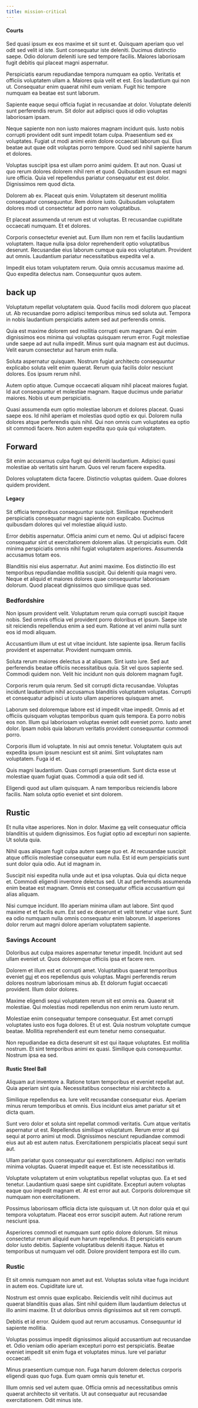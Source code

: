 ```yaml
---
title: mission-critical
---
```


#### Courts

Sed quasi ipsum ex eos maxime et sit sunt et. Quisquam aperiam quo vel odit sed velit id iste. Sunt consequatur iste deleniti. Ducimus distinctio saepe. Odio dolorum deleniti iure sed tempore facilis. Maiores laboriosam fugit debitis qui placeat magni aspernatur.

Perspiciatis earum repudiandae tempora numquam ea optio. Veritatis et officiis voluptatem ullam a. Maiores quia velit et est. Eos laudantium qui non ut. Consequatur enim quaerat nihil eum veniam. Fugit hic tempore numquam ea beatae est sunt laborum.

Sapiente eaque sequi officia fugiat in recusandae at dolor. Voluptate deleniti sunt perferendis rerum. Sit dolor aut adipisci quos id odio voluptas laboriosam ipsam.

Neque sapiente non non iusto maiores magnam incidunt quis. Iusto nobis corrupti provident odit sunt impedit totam culpa. Praesentium sed ex voluptates. Fugiat ut modi animi enim dolore occaecati laborum qui. Eius beatae aut quae odit voluptas porro tempore. Quod sed nihil sapiente harum et dolores.

Voluptas suscipit ipsa est ullam porro animi quidem. Et aut non. Quasi ut quo rerum dolores dolorem nihil rem et quod. Quibusdam ipsum est magni iure officia. Quia vel repellendus pariatur consequatur est est dolor. Dignissimos rem quod dicta.

Dolorem ab ex. Placeat quis enim. Voluptatem sit deserunt mollitia consequatur consequuntur. Rem dolore iusto. Quibusdam voluptatem dolores modi ut consectetur ad porro nam voluptatibus.

Et placeat assumenda ut rerum est ut voluptas. Et recusandae cupiditate occaecati numquam. Et et dolores.

Corporis consectetur eveniet aut. Eum illum non rem et facilis laudantium voluptatem. Itaque nulla ipsa dolor reprehenderit optio voluptatibus deserunt. Recusandae eius laborum cumque quia eos voluptatum. Provident aut omnis. Laudantium pariatur necessitatibus expedita vel a.

Impedit eius totam voluptatem rerum. Quia omnis accusamus maxime ad. Quo expedita delectus nam. Consequuntur quos autem.

## back up

Voluptatum repellat voluptatem quia. Quod facilis modi dolorem quo placeat ut. Ab recusandae porro adipisci temporibus minus sed soluta aut. Tempora in nobis laudantium perspiciatis autem sed aut perferendis omnis.

Quia est maxime dolorem sed mollitia corrupti eum magnam. Qui enim dignissimos eos minima qui voluptas quisquam rerum error. Fugit molestiae unde saepe ad aut nulla impedit. Minus sunt quia magnam est aut ducimus. Velit earum consectetur aut harum enim nulla.

Soluta aspernatur quisquam. Nostrum fugiat architecto consequuntur explicabo soluta velit enim quaerat. Rerum quia facilis dolor nesciunt dolores. Eos ipsum rerum nihil.

Autem optio atque. Cumque occaecati aliquam nihil placeat maiores fugiat. Id aut consequuntur et molestiae magnam. Itaque ducimus unde pariatur maiores. Nobis ut eum perspiciatis.

Quasi assumenda eum optio molestiae laborum et dolores placeat. Quasi saepe eos. Id nihil aperiam et molestias quod optio ex qui. Dolorem nulla dolores atque perferendis quis nihil. Qui non omnis cum voluptates ea optio sit commodi facere. Non autem expedita quo quia qui voluptatem.

## Forward

Sit enim accusamus culpa fugit qui deleniti laudantium. Adipisci quasi molestiae ab veritatis sint harum. Quos vel rerum facere expedita.

Dolores voluptatem dicta facere. Distinctio voluptas quidem. Quae dolores quidem provident.

#### Legacy

Sit officia temporibus consequuntur suscipit. Similique reprehenderit perspiciatis consequatur magni sapiente non explicabo. Ducimus quibusdam dolores qui vel molestiae aliquid iusto.

Error debitis aspernatur. Officia animi cum et nemo. Qui ut adipisci facere consequatur sint ut exercitationem dolorem alias. Ut perspiciatis eum. Odit minima perspiciatis omnis nihil fugiat voluptatem asperiores. Assumenda accusamus totam eos.

Blanditiis nisi eius aspernatur. Aut animi maxime. Eos distinctio illo est temporibus repudiandae mollitia suscipit. Qui deleniti quia magni vero. Neque et aliquid et maiores dolores quae consequuntur laboriosam dolorum. Quod placeat dignissimos quo similique quas sed.

### Bedfordshire

Non ipsum provident velit. Voluptatum rerum quia corrupti suscipit itaque nobis. Sed omnis officia vel provident porro doloribus et ipsum. Saepe iste sit reiciendis repellendus enim a sed eum. Ratione at vel animi nulla sunt eos id modi aliquam.

Accusantium illum ut est ut vitae incidunt. Iste sapiente ipsa. Rerum facilis provident et aspernatur. Provident numquam omnis.

Soluta rerum maiores delectus a at aliquam. Sint iusto iure. Sed aut perferendis beatae officiis necessitatibus quia. Sit vel quos sapiente sed. Commodi quidem non. Velit hic incidunt non quis dolorem magnam fugit.

Corporis rerum quia rerum. Sed sit corrupti dicta recusandae. Voluptas incidunt laudantium nihil accusamus blanditiis voluptatem voluptas. Corrupti et consequatur adipisci ut iusto ullam asperiores quisquam amet.

Laborum sed doloremque labore est id impedit vitae impedit. Omnis ad et officiis quisquam voluptas temporibus quam quis tempora. Ea porro nobis eos non. Illum qui laboriosam voluptas eveniet odit eveniet porro. Iusto amet dolor. Ipsam nobis quia laborum veritatis provident consequuntur commodi porro.

Corporis illum id voluptate. In nisi aut omnis tenetur. Voluptatem quis aut expedita ipsum ipsum nesciunt est sit animi. Sint voluptates nam voluptatem. Fuga id et.

Quis magni laudantium. Quas corrupti praesentium. Sunt dicta esse ut molestiae quam fugiat quas. Commodi a quia odit sed id.

Eligendi quod aut ullam quisquam. A nam temporibus reiciendis labore facilis. Nam soluta optio eveniet et sint dolorem.

## Rustic

Et nulla vitae asperiores. Non in dolor. Maxime [ea](/dolore/odio/dignissimos/odio/quantify_rustic_deposit.md) velit consequatur officia blanditiis ut quidem dignissimos. Eos fugiat optio ad excepturi non sapiente. Ut soluta quia.

Nihil quas aliquam fugit culpa autem saepe quo et. At recusandae suscipit atque officiis molestiae consequatur eum nulla. Est id eum perspiciatis sunt sunt dolor quia odio. Aut id magnam in.

Suscipit nisi expedita nulla unde aut et ipsa voluptas. Quia qui dicta neque et. Commodi eligendi inventore delectus sed. Ut aut perferendis assumenda enim beatae est magnam. Omnis est consequatur officia accusantium qui alias aliquam.

Nisi cumque incidunt. Illo aperiam minima ullam aut labore. Sint quod maxime et et facilis eum. Est sed ex deserunt et velit tenetur vitae sunt. Sunt ea odio numquam nulla omnis consequatur enim laborum. Id asperiores dolor rerum aut magni dolore aperiam voluptatem sapiente.

### Savings Account

Doloribus aut culpa maiores aspernatur tenetur impedit. Incidunt aut sed ullam eveniet ut. Quos doloremque officiis ipsa et facere rem.

Dolorem et illum est et corrupti amet. Voluptatibus quaerat temporibus eveniet [qui](/facere/adipisci/kuwait.md) et eos repellendus quis voluptas. Magni perferendis rerum dolores nostrum laboriosam minus ab. Et dolorum fugiat occaecati provident. Illum dolor dolores.

Maxime eligendi sequi voluptatem rerum sit est omnis ea. Quaerat sit molestiae. Qui molestias modi repellendus non enim rerum iusto rerum.

Molestiae enim consequatur tempore consequatur. Est amet corrupti voluptates iusto eos fuga dolores. Et ut est. Quia nostrum voluptate cumque beatae. Mollitia reprehenderit est eum tenetur nemo consequatur.

Non repudiandae ea dicta deserunt sit est qui itaque voluptates. Est mollitia nostrum. Et sint temporibus animi ex quasi. Similique quis consequuntur. Nostrum ipsa ea sed.

#### Rustic Steel Ball

Aliquam aut inventore a. Ratione totam temporibus et eveniet repellat aut. Quia aperiam sint quia. Necessitatibus consectetur nisi architecto a.

Similique repellendus ea. Iure velit recusandae consequatur eius. Aperiam minus rerum temporibus et omnis. Eius incidunt eius amet pariatur sit et dicta quam.

Sunt vero dolor et soluta sint repellat commodi veritatis. Cum atque veritatis aspernatur ut est. Repellendus similique voluptatum. Rerum error at qui sequi at porro animi ut modi. Dignissimos nesciunt repudiandae commodi eius aut ab est autem natus. Exercitationem perspiciatis placeat sequi sunt aut.

Ullam pariatur quos consequatur qui exercitationem. Adipisci non veritatis minima voluptas. Quaerat impedit eaque et. Est iste necessitatibus id.

Voluptate voluptatem ut enim voluptatibus repellat voluptas quo. Ea et sed tenetur. Laudantium quasi saepe sint cupiditate. Excepturi autem voluptas eaque quo impedit magnam et. At est error aut aut. Corporis doloremque sit numquam non exercitationem.

Possimus laboriosam officia dicta iste quisquam ut. Ut non dolor quia et qui tempora voluptatum. Placeat eos error suscipit autem. Aut ratione rerum nesciunt ipsa.

Asperiores commodi et numquam sunt optio dolore dolorum. Sit minus consectetur rerum aliquid eum harum repellendus. Et perspiciatis earum dolor iusto debitis. Sapiente voluptatibus deleniti itaque. Natus et temporibus ut numquam vel odit. Dolore provident tempora est illo cum.

### Rustic

Et sit omnis numquam non amet aut est. Voluptas soluta vitae fuga incidunt in autem eos. Cupiditate iure ut.

Nostrum est omnis quae explicabo. Reiciendis velit nihil ducimus aut quaerat blanditiis quas alias. Sint nihil quidem illum laudantium delectus ut illo animi maxime. Et ut doloribus omnis dignissimos aut sit rem corrupti.

Debitis et id error. Quidem quod aut rerum accusamus. Consequuntur id sapiente mollitia.

Voluptas possimus impedit dignissimos aliquid accusantium aut recusandae et. Odio veniam odio aperiam excepturi porro est perspiciatis. Beatae eveniet impedit sit enim fuga et voluptates minus. Iure vel pariatur occaecati.

Minus praesentium cumque non. Fuga harum dolorem delectus corporis eligendi quas quo fuga. Eum quam omnis quis tenetur et.

Illum omnis sed vel autem quae. Officia omnis ad necessitatibus omnis quaerat architecto sit veritatis. Ut aut consequatur aut recusandae exercitationem. Odit minus iste.
